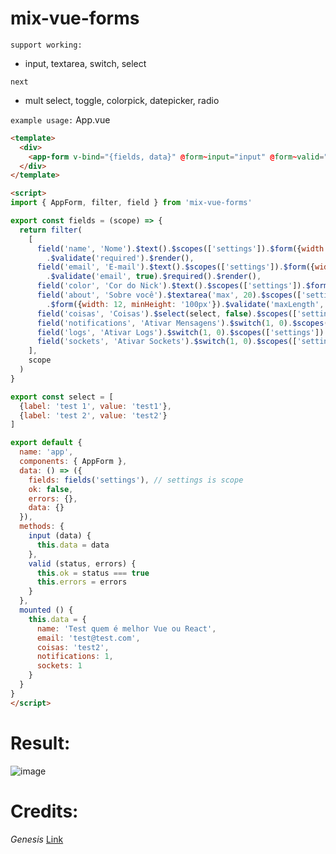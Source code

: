 # mix-vue-forms

` support working: `
* input, textarea, switch, select

` next `
* mult select, toggle, colorpick, datepicker, radio

`example usage:`
App.vue

```html
<template>
  <div>
    <app-form v-bind="{fields, data}" @form~input="input" @form~valid="valid"></app-form>
  </div>
</template>

<script>
import { AppForm, filter, field } from 'mix-vue-forms'

export const fields = (scope) => {
  return filter(
    [
      field('name', 'Nome').$text().$scopes(['settings']).$form({width: 12})
        .$validate('required').$render(),
      field('email', 'E-mail').$text().$scopes(['settings']).$form({width: 6})
        .$validate('email', true).$required().$render(),
      field('color', 'Cor do Nick').$text().$scopes(['settings']).$form({width: 6}).$render(),
      field('about', 'Sobre você').$textarea('max', 20).$scopes(['settings'])
        .$form({width: 12, minHeight: '100px'}).$validate('maxLength', 20).$render(),
      field('coisas', 'Coisas').$select(select, false).$scopes(['settings']).$form({width: 3}).$render(),
      field('notifications', 'Ativar Mensagens').$switch(1, 0).$scopes(['settings']).$form({width: 3}).$render(),
      field('logs', 'Ativar Logs').$switch(1, 0).$scopes(['settings']).$form({width: 3}).$render(),
      field('sockets', 'Ativar Sockets').$switch(1, 0).$scopes(['settings']).$form({width: 3}).$render()
    ],
    scope
  )
}

export const select = [
  {label: 'test 1', value: 'test1'},
  {label: 'test 2', value: 'test2'}
]

export default {
  name: 'app',
  components: { AppForm },
  data: () => ({
    fields: fields('settings'), // settings is scope
    ok: false,
    errors: {},
    data: {}
  }),
  methods: {
    input (data) {
      this.data = data
    },
    valid (status, errors) {
      this.ok = status === true
      this.errors = errors
    }
  },
  mounted () {
    this.data = {
      name: 'Test quem é melhor Vue ou React',
      email: 'test@test.com',
      coisas: 'test2',
      notifications: 1,
      sockets: 1
    }
  }
}
</script>
```

# Result:
![image](https://raw.githubusercontent.com/BlackMix/vue-forms/master/result.jpg)

# Credits:
*Genesis* [Link](https://github.com/phpzm/genesis)